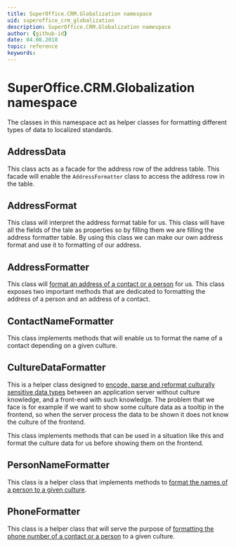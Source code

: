 ```yaml
---
title: SuperOffice.CRM.Globalization namespace
uid: superoffice_crm_globalization 
description: SuperOffice.CRM.Globalization namespace
author: {github-id}
date: 04.08.2018
topic: reference
keywords:
---
```


# SuperOffice.CRM.Globalization namespace

The classes in this namespace act as helper classes for formatting different types of data to localized standards.

## AddressData

This class acts as a facade for the address row of the address table. This facade will enable the `AddressFormatter` class to access the address row in the table.

## AddressFormat

This class will interpret the address format table for us. This class will have all the fields of the tale as properties so by filling them we are filling the address formatter table. By using this class we can make our own address format and use it to formatting of our address.

## AddressFormatter

This class will [format an address of a contact or a person][1] for us. This class exposes two important methods that are dedicated to formatting the address of a person and an address of a contact.

## ContactNameFormatter

This class implements methods that will enable us to format the name of a contact depending on a given culture.

## CultureDataFormatter

This is a helper class designed to [encode, parse and reformat culturally sensitive data types][2] between an application server without culture knowledge, and a front-end with such knowledge. The problem that we face is for example if we want to show some culture data as a tooltip in the frontend, so when the server process the data to be shown it does not know the culture of the frontend.

This class implements methods that can be used in a situation like this and format the culture data for us before showing them on the frontend.

## PersonNameFormatter

This class is a helper class that implements methods to [format the names of a person to a given culture][3].

## PhoneFormatter

This class is a helper class that will serve the purpose of [formatting the phone number of a contact or a person][4] to a given culture.

<!-- Referenced links -->
[1]: address/addressformatter.md
[2]: culture/culturedataformatter.md
[3]: personnameformatter.md
[4]: phoneformatter.md
